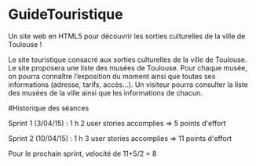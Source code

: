 # GuideTouristique
Un site web en HTML5 pour découvrir les sorties culturelles de la ville de Toulouse !

Le site touristique consacré aux sorties culturelles de la ville de Toulouse. Le site proposera une liste des musées de Toulouse. Pour chaque musée, on pourra connaître l’exposition du moment ainsi que toutes ses informations (adresse, tarifs, accès…).
Un visiteur pourra consulter la liste des musées de la ville ainsi que les informations de chacun.

#Historique des séances

Sprint 1 (3/04/15) : 1 h
2 user stories accomplies => 5 points d'effort

Sprint 2 (10/04/15) : 1 h
3 user stories accomplies => 11 points d'effort

Pour le prochain sprint, velocité de 11+5/2 = 8

